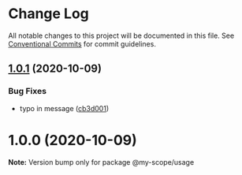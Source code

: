# Change Log

All notable changes to this project will be documented in this file.
See [Conventional Commits](https://conventionalcommits.org) for commit guidelines.

<a name="1.0.1"></a>
## [1.0.1](https://github.com/Grants52/lerna-conventional-commits/compare/@my-scope/usage@1.0.0...@my-scope/usage@1.0.1) (2020-10-09)


### Bug Fixes

* typo in message ([cb3d001](https://github.com/Grants52/lerna-conventional-commits/commit/cb3d001))




<a name="1.0.0"></a>
# 1.0.0 (2020-10-09)




**Note:** Version bump only for package @my-scope/usage
